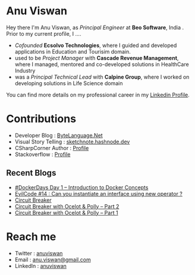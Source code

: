 # Anu Viswan

Hey there I'm Anu Viswan, as _Principal Engineer_ at **Beo Software**, India .  Prior to my current profile, I ....

* _Cofounded_ **Ecsolvo Technologies**, where I guided and developed applications in Education and Tourisim domain.
* used to be _Project Manager_ with **Cascade Revenue Management**, where I managed, mentored and co-developed solutions in HealthCare Industry
* was a _Principal Technical Lead_ with **Calpine Group**, where I worked on developing solutions in Life Science domain

You can find more details on my professional career in my [Linkedin Profile](https://www.linkedin.com/in/anuviswan/). 

# Contributions
* Developer Blog : [ByteLanguage.Net](http://www.bytelanguage.net)
* Visual Story Telling : [sketchnote.hashnode.dev](sketchnote.hashnode.dev/)
* CSharpCorner Author : [Profile](https://www.c-sharpcorner.com/members/anu.viswan)
* Stackoverflow : [Profile](https://stackoverflow.com/users/7299782/anu-viswan)

## Recent Blogs
<!-- BLOGPOSTS:START -->
- [#DockerDays  Day 1 – Introduction to Docker Concepts](https://bytelanguage.net/2022/02/15/dockerdays-day-1-introduction-to-docker-concepts/)
- [EvilCode #14 : Can you instantiate an interface using new operator ?](https://bytelanguage.net/2022/02/07/evilcode-14-can-you-instantiate-an-interface-using-new-operator/)
- [Circuit Breaker](https://bytelanguage.net/2022/01/31/circuit-breaker/)
- [Circuit Breaker with Ocelot & Polly – Part 2](https://bytelanguage.net/2022/01/24/circuit-breaker-with-ocelot-polly-part-2/)
- [Circuit Breaker with Ocelot & Polly – Part 1](https://bytelanguage.net/2022/01/23/circuit-breaker-with-ocelot-polly-part-1/)
<!-- BLOGPOSTS:END -->

# Reach me
* Twitter : [anuviswan](https://twitter.com/anuviswan)
* Email : anu.viswan@gmail.com
* LinkedIn : [anuviswan](https://www.linkedin.com/in/anuviswan/)


